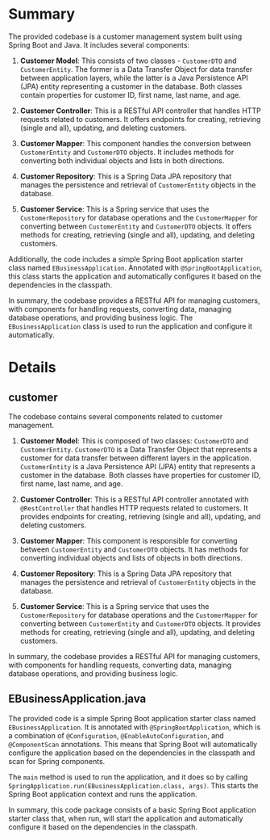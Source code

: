 # Summary

The provided codebase is a customer management system built using Spring Boot and Java. It includes several components:

1. **Customer Model**: This consists of two classes - `CustomerDTO` and `CustomerEntity`. The former is a Data Transfer Object for data transfer between application layers, while the latter is a Java Persistence API (JPA) entity representing a customer in the database. Both classes contain properties for customer ID, first name, last name, and age.

2. **Customer Controller**: This is a RESTful API controller that handles HTTP requests related to customers. It offers endpoints for creating, retrieving (single and all), updating, and deleting customers.

3. **Customer Mapper**: This component handles the conversion between `CustomerEntity` and `CustomerDTO` objects. It includes methods for converting both individual objects and lists in both directions.

4. **Customer Repository**: This is a Spring Data JPA repository that manages the persistence and retrieval of `CustomerEntity` objects in the database.

5. **Customer Service**: This is a Spring service that uses the `CustomerRepository` for database operations and the `CustomerMapper` for converting between `CustomerEntity` and `CustomerDTO` objects. It offers methods for creating, retrieving (single and all), updating, and deleting customers.

Additionally, the code includes a simple Spring Boot application starter class named `EBusinessApplication`. Annotated with `@SpringBootApplication`, this class starts the application and automatically configures it based on the dependencies in the classpath.

In summary, the codebase provides a RESTful API for managing customers, with components for handling requests, converting data, managing database operations, and providing business logic. The `EBusinessApplication` class is used to run the application and configure it automatically.

# Details

## customer

The codebase contains several components related to customer management.

1. **Customer Model**: This is composed of two classes: `CustomerDTO` and `CustomerEntity`. `CustomerDTO` is a Data Transfer Object that represents a customer for data transfer between different layers in the application. `CustomerEntity` is a Java Persistence API (JPA) entity that represents a customer in the database. Both classes have properties for customer ID, first name, last name, and age.

2. **Customer Controller**: This is a RESTful API controller annotated with `@RestController` that handles HTTP requests related to customers. It provides endpoints for creating, retrieving (single and all), updating, and deleting customers.

3. **Customer Mapper**: This component is responsible for converting between `CustomerEntity` and `CustomerDTO` objects. It has methods for converting individual objects and lists of objects in both directions.

4. **Customer Repository**: This is a Spring Data JPA repository that manages the persistence and retrieval of `CustomerEntity` objects in the database.

5. **Customer Service**: This is a Spring service that uses the `CustomerRepository` for database operations and the `CustomerMapper` for converting between `CustomerEntity` and `CustomerDTO` objects. It provides methods for creating, retrieving (single and all), updating, and deleting customers.

In summary, the codebase provides a RESTful API for managing customers, with components for handling requests, converting data, managing database operations, and providing business logic.

## EBusinessApplication.java

The provided code is a simple Spring Boot application starter class named `EBusinessApplication`. It is annotated with `@SpringBootApplication`, which is a combination of `@Configuration`, `@EnableAutoConfiguration`, and `@ComponentScan` annotations. This means that Spring Boot will automatically configure the application based on the dependencies in the classpath and scan for Spring components.

The `main` method is used to run the application, and it does so by calling `SpringApplication.run(EBusinessApplication.class, args)`. This starts the Spring Boot application context and runs the application.

In summary, this code package consists of a basic Spring Boot application starter class that, when run, will start the application and automatically configure it based on the dependencies in the classpath.


